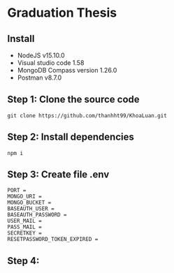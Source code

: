 # Graduation Thesis
## Install
* NodeJS v15.10.0
* Visual studio code 1.58
* MongoDB Compass version 1.26.0
* Postman v8.7.0

## Step 1: Clone the source code
```
git clone https://github.com/thanhht99/KhoaLuan.git
```

## Step 2: Install dependencies
```
npm i
```
## Step 3: Create file .env
```
PORT =
MONGO_URI =
MONGO_BUCKET =
BASEAUTH_USER =
BASEAUTH_PASSWORD =
USER_MAIL = 
PASS_MAIL = 
SECRETKEY = 
RESETPASSWORD_TOKEN_EXPIRED =
```
## Step 4: